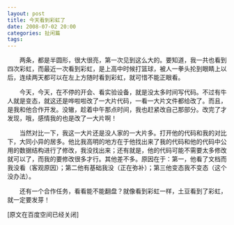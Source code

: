 ```yaml
---
layout: post
title: 今天看到彩虹了
date: 2008-07-02 20:00
categories: 扯闲篇
tags: 
---
```

　　两条，都是半圆形，很大很亮，第一次见到这么大的。要知道，我一共也看到四次彩虹，而最近一次看到彩虹，是上高中时候打篮球，被人一拳头抡到眼睛上以后，连续两天都可以在左上方随时看到彩虹，就可惜不能正眼看。

<!-- more -->



　　今天，今天，在不停的开会、看实验设备，就是没太多时间写代码。不过有牛人就是变态，就这还是哗啦啦改了一大片代码，一看一大片文件都给改了。而且，是我和他合作开发。没辙，趁着中午那点时间，我也赶紧改自己那部分。改完了才发现，哦，感情我的也是改了一大片啊！

　　当然对比一下，我这一大片还是没人家的一大片多。打开他的代码和我的对比下，大同小异的居多。他比我高明的地方在于他找出来了我的代码和他的代码中公用的数据结构进行了修改，我没找出来；还有就是，他的代码可能不需要太多修改就可以了，而我的要修改很多才行。其他差不多。原因在于：第一，他看了文档而我没看（客观原因）；第二他有基础我没（正在弥补）；第三他变态我不变态（这个没办法）。

　　还有一个合作任务，看看能不能翻盘？就像看到彩虹一样，土豆看到了彩虹，就一定要发芽！

[原文在百度空间已经关闭]

